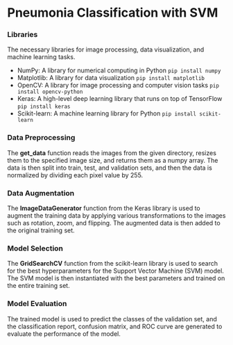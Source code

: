 # Pneumonia Classification with SVM

### Libraries
The necessary libraries for image processing, data visualization, and machine learning tasks.

- NumPy: A library for numerical computing in Python
    ```pip install numpy```
- Matplotlib: A library for data visualization
    ```pip install matplotlib```
- OpenCV: A library for image processing and computer vision tasks
    ```pip install opencv-python```
- Keras: A high-level deep learning library that runs on top of TensorFlow
    ```pip install keras```
- Scikit-learn: A machine learning library for Python
    ```pip install scikit-learn```

### Data Preprocessing
The **get_data** function reads the images from the given directory, resizes them to the specified image size, and returns them as a numpy array. The data is then split into train, test, and validation sets, and then the data is normalized by dividing each pixel value by 255.

### Data Augmentation
The **ImageDataGenerator** function from the Keras library is used to augment the training data by applying various transformations to the images such as rotation, zoom, and flipping. The augmented data is then added to the original training set.

### Model Selection
The **GridSearchCV** function from the scikit-learn library is used to search for the best hyperparameters for the Support Vector Machine (SVM) model. The SVM model is then instantiated with the best parameters and trained on the entire training set.

### Model Evaluation
The trained model is used to predict the classes of the validation set, and the classification report, confusion matrix, and ROC curve are generated to evaluate the performance of the model.